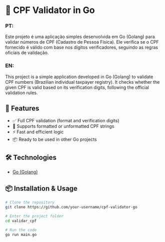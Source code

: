 # 🧮 CPF Validator in Go

### PT:
Este projeto é uma aplicação simples desenvolvida em Go (Golang) para validar números de CPF (Cadastro de Pessoa Física). Ele verifica se o CPF fornecido é válido com base nos dígitos verificadores, seguindo as regras oficiais de validação.

### EN:
This project is a simple application developed in Go (Golang) to validate CPF numbers (Brazilian individual taxpayer registry). It checks whether the given CPF is valid based on its verification digits, following the official validation rules.

## 🚀 Features

- ✅ Full CPF validation (format and verification digits)
- 🧼 Supports formatted or unformatted CPF strings
- ⚡ Fast and efficient logic
- 📦 Ready to be used in other Go projects

## 🛠️ Technologies

- [Go (Golang)](https://golang.org/)

## 📦 Installation & Usage

```bash
# Clone the repository
git clone https://github.com/your-username/cpf-validator-go

# Enter the project folder
cd validar_cpf

# Run the code
go run main.go
